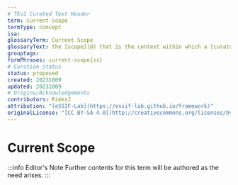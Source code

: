 ```yaml
---
# TEv2 Curated Text Header
term: current-scope
termType: concept
isa:
glossaryTerm: Current Scope
glossaryText: the [scope](@) that is the context within which a [curator](@) is acting, or a tool is being called.
grouptags:
formPhrases: current-scope{ss}
# Curation status
status: proposed
created: 20231009
updated: 20231009
# Origins/Acknowledgements
contributors: RieksJ
attribution: "[eSSIF-Lab](https://essif-lab.github.io/framework)"
originalLicense: "[CC BY-SA 4.0](http://creativecommons.org/licenses/by-sa/4.0/?ref=chooser-v1)"
---
```


# Current Scope

:::info Editor's Note
Further contents for this term will be authored as the need arises.
:::